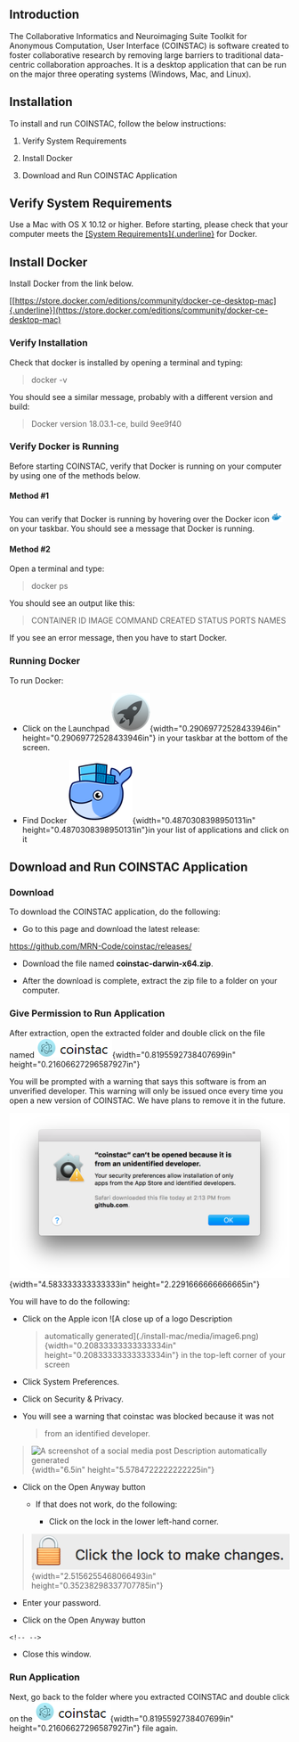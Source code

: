 Introduction
------------

The Collaborative Informatics and Neuroimaging Suite Toolkit for
Anonymous Computation, User Interface (COINSTAC) is software created to
foster collaborative research by removing large barriers to traditional
data-centric collaboration approaches. It is a desktop application that
can be run on the major three operating systems (Windows, Mac, and
Linux).

Installation
------------

To install and run COINSTAC, follow the below instructions:

1.  Verify System Requirements

2.  Install Docker

3.  Download and Run COINSTAC Application

Verify System Requirements
--------------------------

Use a Mac with OS X 10.12 or higher. Before starting, please check that
your computer meets the [[System
Requirements]{.underline}](https://docs.docker.com/docker-for-mac/install/#what-to-know-before-you-install)
for Docker.

Install Docker
--------------

Install Docker from the link below.

[[https://store.docker.com/editions/community/docker-ce-desktop-mac]{.underline}](https://store.docker.com/editions/community/docker-ce-desktop-mac)

### Verify Installation

Check that docker is installed by opening a terminal and typing:

> docker -v

You should see a similar message, probably with a different version and
build:

> Docker version 18.03.1-ce, build 9ee9f40

### Verify Docker is Running

Before starting COINSTAC, verify that Docker is running on your computer
by using one of the methods below.

#### Method \#1

You can verify that Docker is running by hovering over the Docker icon
<img src="https://github.com/trendscenter/coinstac-instructions/blob/markdown/install-mac/media/image1.png" width="20"
height="20"/> on your taskbar. You should see a message
that Docker is running.

#### Method \#2

Open a terminal and type:

> docker ps

You should see an output like this:

> CONTAINER ID IMAGE COMMAND CREATED STATUS PORTS NAMES

If you see an error message, then you have to start Docker.

### Running Docker

To run Docker:

-   Click on the Launchpad
    ![](./install-mac/media/image2.png){width="0.29069772528433946in"
    height="0.29069772528433946in"} in your taskbar at the bottom of the
    screen.

-   Find Docker
    ![](./install-mac/media/image3.png){width="0.4870308398950131in"
    height="0.4870308398950131in"}in your list of applications and click
    on it

Download and Run COINSTAC Application
-------------------------------------

### Download

To download the COINSTAC application, do the following:

-   Go to this page and download the latest release:

<https://github.com/MRN-Code/coinstac/releases/>

-   Download the file named **coinstac-darwin-x64.zip**.

-   After the download is complete, extract the zip file to a folder on
    your computer.

### Give Permission to Run Application

After extraction, open the extracted folder and double click on the file
named ![](./install-mac/media/image4.png){width="0.8195592738407699in"
height="0.21606627296587927in"}

You will be prompted with a warning that says this software is from an
unverified developer. This warning will only be issued once every time
you open a new version of COINSTAC. We have plans to remove it in the
future.

![](./install-mac/media/image5.png){width="4.583333333333333in"
height="2.2291666666666665in"}

You will have to do the following:

-   Click on the Apple icon ![A close up of a logo Description
    > automatically
    > generated](./install-mac/media/image6.png){width="0.20833333333333334in"
    > height="0.20833333333333334in"} in the top-left corner of your
    > screen

-   Click System Preferences.

-   Click on Security & Privacy.

-   You will see a warning that coinstac was blocked because it was not
    > from an identified developer.

> ![A screenshot of a social media post Description automatically
> generated](./install-mac/media/image7.png){width="6.5in"
> height="5.5784722222222225in"}

-   Click on the Open Anyway button

    -   If that does not work, do the following:

        -   Click on the lock in the lower left-hand corner.

> ![](./install-mac/media/image8.png){width="2.5156255468066493in"
> height="0.35238298337707785in"}

-   Enter your password.

-   Click on the Open Anyway button

```{=html}
<!-- -->
```
-   Close this window.

### Run Application

Next, go back to the folder where you extracted COINSTAC and double
click on the
![](./install-mac/media/image4.png){width="0.8195592738407699in"
height="0.21606627296587927in"} file again.

